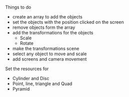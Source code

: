 Things to do


 - create an array to add the objects
 - set the objects with the position clicked on the screen
 - remove objects form the array
 - add the transformations for the objects
     - Scale
     - Rotate
 - make the transformations scene
 - select any object to move and scale
 - add screens and camera movement


Set the resources for

 - Cylinder and Disc
 - Point, line, triangle and Quad
 - Pyramid

 
